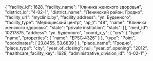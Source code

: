 {
    "facility_id": 1628,
    "facility_name": "Клиника женского здоровья",
    "district_id": "4-02-1",
    "district_name": "Ленинский район, Гродно",
    "facility_url": "myclinic.by",
    "facility_address": "ул. Буденного",
    "facility_type": "Медицинский центр",
    "ap_1": "48",
    "name": "Клиника женского здоровья",
    "state": "private institution",
    "stats": [],
    "med_id": 10217875,
    "address": "ул. Буденного",
    "coord_x_y": {
        "crs": {
            "type": "name",
            "properties": {
                "name": "EPSG:4326"
            }
        },
        "type": "Point",
        "coordinates": [
            23.8455,
            53.6839
        ]
    },
    "place_name": "Гродно",
    "place_type": "city",
    "year_of_closing": null,
    "year_of_opening": "2012",
    "healthcare_facility_key": 1628,
    "administrative_division_id": "4-02-1"
}